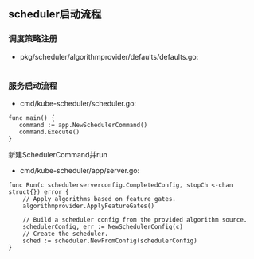 ## scheduler启动流程
### 调度策略注册
* pkg/scheduler/algorithmprovider/defaults/defaults.go:

```

```

### 服务启动流程
* cmd/kube-scheduler/scheduler.go:
```
func main() {
   command := app.NewSchedulerCommand()
   command.Execute()
}
```
新建SchedulerCommand并run
* cmd/kube-scheduler/app/server.go:

```
func Run(c schedulerserverconfig.CompletedConfig, stopCh <-chan struct{}) error {
    // Apply algorithms based on feature gates.
    algorithmprovider.ApplyFeatureGates()

    // Build a scheduler config from the provided algorithm source.
    schedulerConfig, err := NewSchedulerConfig(c)
    // Create the scheduler.
    sched := scheduler.NewFromConfig(schedulerConfig)
}

```
